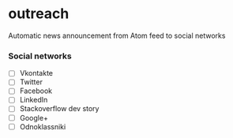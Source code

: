 outreach
========

Automatic news announcement from Atom feed to social networks


### Social networks

- [ ] Vkontakte
- [ ] Twitter
- [ ] Facebook
- [ ] LinkedIn
- [ ] Stackoverflow dev story
- [ ] Google+
- [ ] Odnoklassniki
